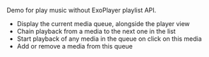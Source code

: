 Demo for play music without ExoPlayer playlist API.

- Display the current media queue, alongside the player view
- Chain playback from a media to the next one in the list
- Start playback of any media in the queue on click on this media
- Add or remove a media from this queue